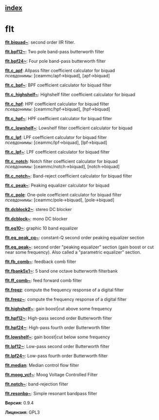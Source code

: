 [index](index.html) 
---

# flt




[**flt.biquad~**](flt.biquad~.html): second order IIR filter. 

[**flt.bpf12~**](flt.bpf12~.html): Two pole band-pass butterworth filter 

[**flt.bpf24~**](flt.bpf24~.html): Four pole band-pass butterworth filter 

[**flt.c_apf**](flt.c_apf.html): Allpass filter coefficient calculator for biquad <br>
_псевдонимы:_ [ceammc/apf-&gt;biquad], [apf-&gt;biquad]


[**flt.c_bpf~**](flt.c_bpf~.html): BPF coefficient calculator for biquad filter 

[**flt.c_highshelf~**](flt.c_highshelf~.html): Highshelf filter coefficient calculator for biquad 

[**flt.c_hpf**](flt.c_hpf.html): HPF coefficient calculator for biquad filter <br>
_псевдонимы:_ [ceammc/hpf-&gt;biquad], [hpf-&gt;biquad]


[**flt.c_hpf~**](flt.c_hpf~.html): HPF coefficient calculator for biquad filter 

[**flt.c_lowshelf~**](flt.c_lowshelf~.html): Lowshelf filter coefficient calculator for biquad 

[**flt.c_lpf**](flt.c_lpf.html): LPF coefficient calculator for biquad filter <br>
_псевдонимы:_ [ceammc/lpf-&gt;biquad], [lpf-&gt;biquad]


[**flt.c_lpf~**](flt.c_lpf~.html): LPF coefficient calculator for biquad filter 

[**flt.c_notch**](flt.c_notch.html): Notch filter coefficient calculator for biquad <br>
_псевдонимы:_ [ceammc/notch-&gt;biquad], [notch-&gt;biquad]


[**flt.c_notch~**](flt.c_notch~.html): Band-reject coefficient calculator for biquad filter 

[**flt.c_peak~**](flt.c_peak~.html): Peaking equalizer calculator for biquad 

[**flt.c_pole**](flt.c_pole.html): One-pole coefficient calculator for biquad filter <br>
_псевдонимы:_ [ceammc/pole-&gt;biquad], [pole-&gt;biquad]


[**flt.dcblock2~**](flt.dcblock2~.html): stereo DC blocker 

[**flt.dcblock~**](flt.dcblock~.html): mono DC blocker 

[**flt.eq10~**](flt.eq10~.html): graphic 10 band equalizer 

[**flt.eq_peak_cq~**](flt.eq_peak_cq~.html): constant-Q second order peaking equalizer section 

[**flt.eq_peak~**](flt.eq_peak~.html): second order &#34;peaking equalizer&#34; section (gain boost or cut near some frequency). Also called a &#34;parametric equalizer&#34; section. 

[**flt.fb_comb~**](flt.fb_comb~.html): feedback comb filter 

[**flt.fbank5x1~**](flt.fbank5x1~.html): 5 band one octave butterworth filterbank 

[**flt.ff_comb~**](flt.ff_comb~.html): feed forward comb filter 

[**flt.freqz**](flt.freqz.html): compute the frequency response of a digital filter 

[**flt.freqz~**](flt.freqz~.html): compute the frequency response of a digital filter 

[**flt.highshelf~**](flt.highshelf~.html): gain boost|cut above some frequency 

[**flt.hpf12~**](flt.hpf12~.html): High-pass second order Butterworth filter 

[**flt.hpf24~**](flt.hpf24~.html): High-pass fourth order Butterworth filter 

[**flt.lowshelf~**](flt.lowshelf~.html): gain boost|cut below some frequency 

[**flt.lpf12~**](flt.lpf12~.html): Low-pass second order Butterworth filter 

[**flt.lpf24~**](flt.lpf24~.html): Low-pass fourth order Butterworth filter 

[**flt.median**](flt.median.html): Median control flow filter 

[**flt.moog_vcf~**](flt.moog_vcf~.html): Moog Voltage Controlled Filter 

[**flt.notch~**](flt.notch~.html): band-rejection filter 

[**flt.resonbp~**](flt.resonbp~.html): Simple resonant bandpass filter 


**Версия:** 0.9.4

**Лицензия:** GPL3

